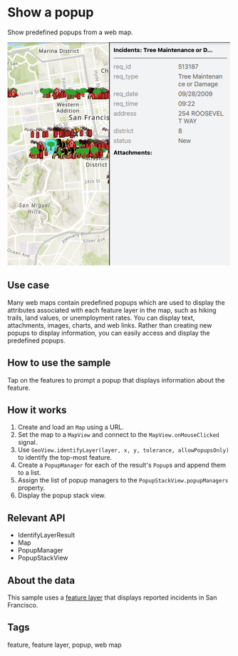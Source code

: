 # Show a popup

Show predefined popups from a web map.

![](screenshot.png)

## Use case

Many web maps contain predefined popups which are used to display the attributes associated with each feature layer in the map, such as hiking trails, land values, or unemployment rates. You can display text, attachments, images, charts, and web links. Rather than creating new popups to display information, you can easily access and display the predefined popups.

## How to use the sample

Tap on the features to prompt a popup that displays information about the feature.

## How it works

1. Create and load an `Map` using a URL.
2. Set the map to a `MapView` and connect to the `MapView.onMouseClicked` signal.
3. Use `GeoView.identifyLayer(layer, x, y, tolerance, allowPopupsOnly)` to identify the top-most feature.
4. Create a `PopupManager` for each of the result's `Popup`s and append them to a list.
5. Assign the list of popup managers to the `PopupStackView.popupManagers` property.
6. Display the popup stack view.

## Relevant API

* IdentifyLayerResult
* Map
* PopupManager
* PopupStackView

## About the data

This sample uses a [feature layer](https://sampleserver6.arcgisonline.com/arcgis/rest/services/SF311/FeatureServer/0) that displays reported incidents in San Francisco.

## Tags

feature, feature layer, popup, web map

